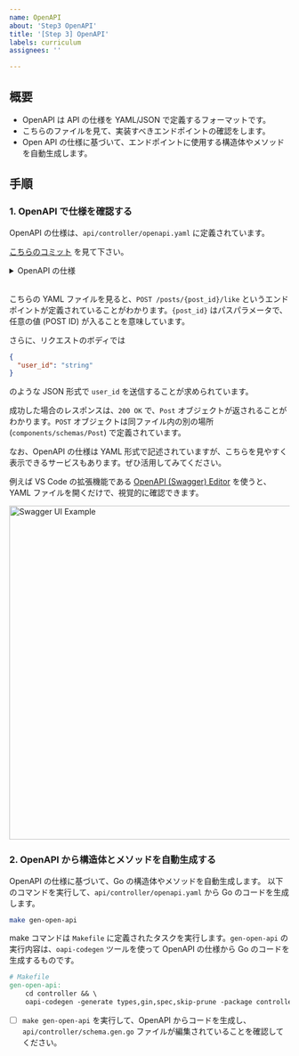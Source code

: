 ```yaml
---
name: OpenAPI
about: 'Step3 OpenAPI'
title: '[Step 3] OpenAPI'
labels: curriculum
assignees: ''

---
```


## 概要

- OpenAPI は API の仕様を YAML/JSON で定義するフォーマットです。
- こちらのファイルを見て、実装すべきエンドポイントの確認をします。
- Open API の仕様に基づいて、エンドポイントに使用する構造体やメソッドを自動生成します。

## 手順

### 1. OpenAPI で仕様を確認する

OpenAPI の仕様は、`api/controller/openapi.yaml` に定義されています。

[こちらのコミット](https://github.com/Mizuki-OHASHI/utes-x/commit/e1db0be6f234c3c545ce8c3026215cda434f719f) を見て下さい。

<details>
<summary>
  OpenAPI の仕様
</summary>

`open-api/open-api.yaml`

```yaml
/posts/{post_id}/like:
  post:
    tags:
      - posts
    summary: Like a post
    parameters:
      - in: path
        name: post_id
        required: true
        schema:
          type: string
    requestBody:
      required: true
      content:
        application/json:
          schema:
            type: object
            properties:
              user_id:
                type: string
                format: ulid
            required:
              - user_id
    responses:
      '200':
        description: Like added
        content:
          application/json:
            schema:
              $ref: '#/components/schemas/Post'
```

</details>

\
こちらの YAML ファイルを見ると、`POST /posts/{post_id}/like` というエンドポイントが定義されていることがわかります。`{post_id}` はパスパラメータで、任意の値 (POST ID) が入ることを意味しています。

さらに、リクエストのボディでは
```json
{
  "user_id": "string"
}
```
のような JSON 形式で `user_id` を送信することが求められています。

成功した場合のレスポンスは、`200 OK` で、`Post` オブジェクトが返されることがわかります。`POST` オブジェクトは同ファイル内の別の場所 (`components/schemas/Post`) で定義されています。

なお、OpenAPI の仕様は YAML 形式で記述されていますが、こちらを見やすく表示できるサービスもあります。ぜひ活用してみてください。

例えば VS Code の拡張機能である [OpenAPI (Swagger) Editor](https://marketplace.visualstudio.com/items?itemName=42Crunch.vscode-openapi) を使うと、YAML ファイルを開くだけで、視覚的に確認できます。

<image src="../../assets/swagger-ui-example.png" alt="Swagger UI Example" width="600">

### 2. OpenAPI から構造体とメソッドを自動生成する

OpenAPI の仕様に基づいて、Go の構造体やメソッドを自動生成します。
以下のコマンドを実行して、`api/controller/openapi.yaml` から Go のコードを生成します。

```bash
make gen-open-api
```

make コマンドは `Makefile` に定義されたタスクを実行します。`gen-open-api` の実行内容は、`oapi-codegen` ツールを使って OpenAPI の仕様から Go のコードを生成するものです。

```makefile
# Makefile
gen-open-api:
	cd controller && \
	oapi-codegen -generate types,gin,spec,skip-prune -package controller -o ./schema.gen.go ./../../open-api/open-api.yaml
```

- [ ] `make gen-open-api` を実行して、OpenAPI からコードを生成し、`api/controller/schema.gen.go` ファイルが編集されていることを確認してください。
